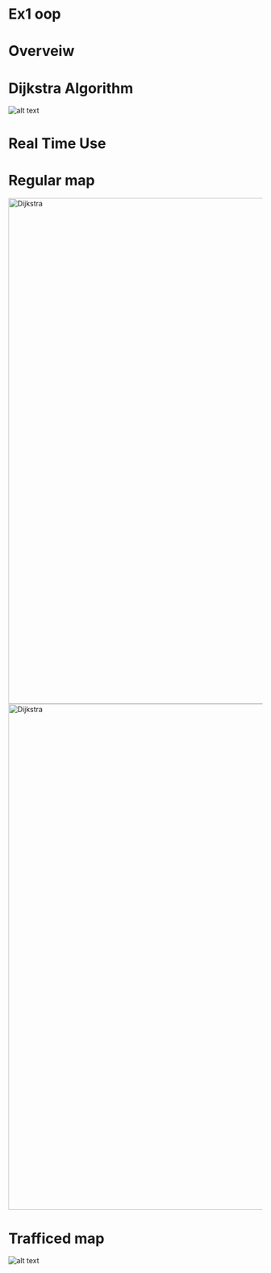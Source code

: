 # Ex1 oop
# Overveiw 
# Dijkstra Algorithm
![alt text](https://i.ibb.co/G25wb87/Dijkstra-Ex1.png)
# Real Time Use

# Regular map
<blockquote class="imgur-embed-pub" lang="en" data-id="a/pfMJuzv"  ><a href="//imgur.com/a/pfMJuzv"></a></blockquote><script async src="//s.imgur.com/min/embed.js" charset="utf-8"></script>
<a href="https://ibb.co/s2G6Xgx"><img src="https://i.ibb.co/qdfW2Dq/2020-11-19-10-43-52.png" alt="Dijkstra" border="0" width="1000"></a>
<a href="https://ibb.co/s2G6Xgx"><img src="//s.imgur.com/min/embed.js" alt="Dijkstra" border="0" width="1000"></a>


# Trafficed map 
![alt text](https://i.ibb.co/s2G6Xgx/2020-11-19-10-43-52.png)

